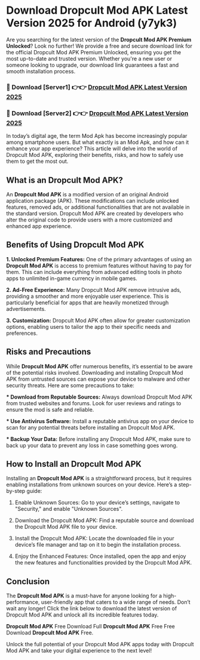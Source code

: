 # Download Dropcult Mod APK Latest Version 2025 for Android (y7yk3)

Are you searching for the latest version of the <strong>Dropcult Mod APK Premium Unlocked</strong>? Look no further! We provide a free and secure download link for the official Dropcult Mod APK Premium Unlocked, ensuring you get the most up-to-date and trusted version. Whether you're a new user or someone looking to upgrade, our download link guarantees a fast and smooth installation process.


<h3>🔴 Download [Server1] 👉👉 <a href="https://appsnew.pages.dev?q=Dropcult+Mod+APK&ref=2RT5">Dropcult Mod APK Latest Version 2025</a></h3>

<h3>🔴 Download [Server2] 👉👉 <a href="https://appsnew.pages.dev?q=Dropcult+Mod+APK&ref=2RT5">Dropcult Mod APK Latest Version 2025</a></h3>


In today’s digital age, the term Mod Apk has become increasingly popular among smartphone users. But what exactly is an Mod Apk, and how can it enhance your app experience? This article will delve into the world of Dropcult Mod APK, exploring their benefits, risks, and how to safely use them to get the most out.


<h2>What is an Dropcult Mod APK?</h2>

An <strong>Dropcult Mod APK</strong> is a modified version of an original Android application package (APK). These modifications can include unlocked features, removed ads, or additional functionalities that are not available in the standard version. Dropcult Mod APK are created by developers who alter the original code to provide users with a more customized and enhanced app experience.


<h2>Benefits of Using Dropcult Mod APK</h2>

<strong> 1. Unlocked Premium Features:</strong> One of the primary advantages of using an <strong>Dropcult Mod APK</strong> is access to premium features without having to pay for them. This can include everything from advanced editing tools in photo apps to unlimited in-game currency in mobile games.

<strong> 2. Ad-Free Experience:</strong> Many Dropcult Mod APK remove intrusive ads, providing a smoother and more enjoyable user experience. This is particularly beneficial for apps that are heavily monetized through advertisements.

<strong> 3. Customization:</strong> Dropcult Mod APK often allow for greater customization options, enabling users to tailor the app to their specific needs and preferences.


<h2>Risks and Precautions</h2>

While <strong>Dropcult Mod APK</strong> offer numerous benefits, it’s essential to be aware of the potential risks involved. Downloading and installing Dropcult Mod APK from untrusted sources can expose your device to malware and other security threats. Here are some precautions to take:

<strong> * Download from Reputable Sources:</strong> Always download Dropcult Mod APK from trusted websites and forums. Look for user reviews and ratings to ensure the mod is safe and reliable.

<strong> * Use Antivirus Software:</strong> Install a reputable antivirus app on your device to scan for any potential threats before installing an Dropcult Mod APK.

<strong> * Backup Your Data:</strong> Before installing any Dropcult Mod APK, make sure to back up your data to prevent any loss in case something goes wrong.


<h2>How to Install an Dropcult Mod APK</h2>

Installing an <strong>Dropcult Mod APK</strong> is a straightforward process, but it requires enabling installations from unknown sources on your device. Here’s a step-by-step guide:

 1. Enable Unknown Sources: Go to your device’s settings, navigate to "Security," and enable "Unknown Sources".

 2. Download the Dropcult Mod APK: Find a reputable source and download the Dropcult Mod APK file to your device.

 3. Install the Dropcult Mod APK: Locate the downloaded file in your device’s file manager and tap on it to begin the installation process.

 4. Enjoy the Enhanced Features: Once installed, open the app and enjoy the new features and functionalities provided by the Dropcult Mod APK.


<h2><strong>Conclusion</strong></h2>

The <strong>Dropcult Mod APK</strong> is a must-have for anyone looking for a high-performance, user-friendly app that caters to a wide range of needs. Don’t wait any longer! Click the link below to download the latest version of Dropcult Mod APK and unlock all its incredible features today.

<strong>Dropcult Mod APK</strong> Free Download Full <strong>Dropcult Mod APK</strong> Free Free Download <strong>Dropcult Mod APK</strong> Free.

Unlock the full potential of your Dropcult Mod APK apps today with Dropcult Mod APK and take your digital experience to the next level!